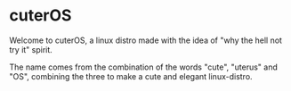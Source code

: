 # cuterOS
Welcome to cuterOS, a linux distro made with the idea of "why the hell not try it" spirit. 

The name comes from the combination of the words "cute", "uterus" and "OS", combining the three to make a cute and elegant linux-distro. 
